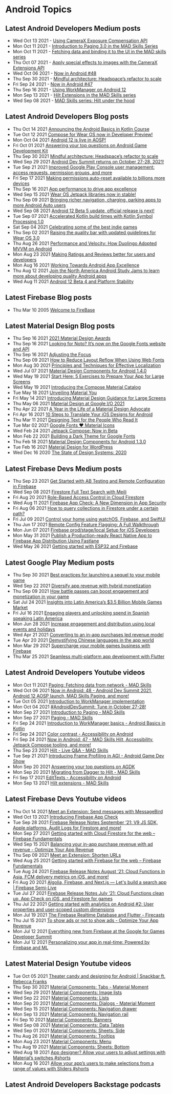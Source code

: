 # Android Topics

## Latest Android Developers Medium posts
<!-- ANDROID_DEVS_MEDIUM:START -->
- Wed Oct 13 2021 - [Using CameraX Exposure Compensation API](https://medium.com/androiddevelopers/using-camerax-exposure-compensation-api-11fd75785bf?source=rss----95b274b437c2---4)
- Mon Oct 11 2021 - [Introduction to Paging 3.0 in the MAD Skills Series](https://medium.com/androiddevelopers/introduction-to-paging-3-0-in-the-mad-skills-series-648f77231121?source=rss----95b274b437c2---4)
- Mon Oct 11 2021 - [Fetching data and binding it to the UI in the MAD skills series](https://medium.com/androiddevelopers/fetching-data-and-binding-it-to-the-ui-in-the-mad-skills-series-cea89868b3e1?source=rss----95b274b437c2---4)
- Thu Oct 07 2021 - [Apply special effects to images with the CameraX Extensions API](https://medium.com/androiddevelopers/apply-special-effects-to-images-with-the-camerax-extensions-api-d1a169b803d3?source=rss----95b274b437c2---4)
- Wed Oct 06 2021 - [Now in Android #48](https://medium.com/androiddevelopers/now-in-android-48-c499493bb83?source=rss----95b274b437c2---4)
- Thu Sep 30 2021 - [Mindful architecture: Headspace’s refactor to scale](https://medium.com/androiddevelopers/mindful-architecture-headspaces-refactor-to-scale-7da31df5670e?source=rss----95b274b437c2---4)
- Fri Sep 24 2021 - [Now in Android #47](https://medium.com/androiddevelopers/now-in-android-47-457f6e7d21?source=rss----95b274b437c2---4)
- Thu Sep 16 2021 - [Using WorkManager on Android 12](https://medium.com/androiddevelopers/using-workmanager-on-android-12-f7d483ca0ecb?source=rss----95b274b437c2---4)
- Mon Sep 13 2021 - [Hilt Extensions in the MAD Skills series](https://medium.com/androiddevelopers/hilt-extensions-in-the-mad-skills-series-f2ed6fcba5fe?source=rss----95b274b437c2---4)
- Wed Sep 08 2021 - [MAD Skills series: Hilt under the hood](https://medium.com/androiddevelopers/mad-skills-series-hilt-under-the-hood-9d89ee227059?source=rss----95b274b437c2---4)<!-- ANDROID_DEVS_MEDIUM:END -->

## Latest Android Developers Blog posts
<!-- ANDROID_DEVS_BLOG:START -->
- Thu Oct 14 2021 [Announcing the Android Basics in Kotlin Course](http://feedproxy.google.com/~r/blogspot/hsDu/~3/tm4XhtCw7eI/announcing-android-basics-in-kotlin.html)
- Tue Oct 12 2021 [Compose for Wear OS now in Developer Preview!](http://feedproxy.google.com/~r/blogspot/hsDu/~3/gYsJxta95NM/compose-for-wear-os-now-in-developer.html)
- Mon Oct 04 2021 [Android 12 is live in AOSP!](http://feedproxy.google.com/~r/blogspot/hsDu/~3/K3bnq_uOlVQ/android-12-is-live-in-aosp.html)
- Fri Oct 01 2021 [Answering your top questions on Android Game Development Kit](http://feedproxy.google.com/~r/blogspot/hsDu/~3/C75fXVqrVl8/answering-your-top-questions-on-android.html)
- Thu Sep 30 2021 [Mindful architecture: Headspace’s refactor to scale](http://feedproxy.google.com/~r/blogspot/hsDu/~3/HnEwXuDiRjw/investing-in-app-excellence-headspaces.html)
- Wed Sep 29 2021 [Android Dev Summit returns on October 27-28, 2021!](http://feedproxy.google.com/~r/blogspot/hsDu/~3/lQSiELCav20/android-dev-summit.html)
- Tue Sep 21 2021 [Improved Google Play Console user management: access requests, permission groups, and more](http://feedproxy.google.com/~r/blogspot/hsDu/~3/z5wHt1cw-zI/improved-google-play-console-user.html)
- Fri Sep 17 2021 [Making permissions auto-reset available to billions more devices](http://feedproxy.google.com/~r/blogspot/hsDu/~3/Ag2YKXjLKIY/making-permissions-auto-reset-available.html)
- Thu Sep 16 2021 [App performance to drive app excellence](http://feedproxy.google.com/~r/blogspot/hsDu/~3/9ZFoVuRx7lc/app-performance-to-drive-app-excellence.html)
- Wed Sep 15 2021 [Wear OS Jetpack libraries now in stable!](http://feedproxy.google.com/~r/blogspot/hsDu/~3/r0d45IKL0sY/wear-os-jetpack-libraries-now-in-stable.html)
- Thu Sep 09 2021 [Bringing richer navigation, charging, parking apps to more Android Auto users](http://feedproxy.google.com/~r/blogspot/hsDu/~3/Yo1Rddxq71Y/bringing-richer-navigation-charging.html)
- Wed Sep 08 2021 [Android 12 Beta 5 update, official release is next!](http://feedproxy.google.com/~r/blogspot/hsDu/~3/6_hBUxx3aTE/android12beta5.html)
- Tue Sep 07 2021 [Accelerated Kotlin build times with Kotlin Symbol Processing 1.0](http://feedproxy.google.com/~r/blogspot/hsDu/~3/SqxZTba7cmM/accelerated-kotlin-build-times-with.html)
- Sat Sep 04 2021 [Celebrating some of the best indie games](http://feedproxy.google.com/~r/blogspot/hsDu/~3/Y690gWR3Vgo/celebrating-some-of-best-indie-games.html)
- Thu Sep 02 2021 [Raising the quality bar with updated guidelines for Wear OS 3.0](http://feedproxy.google.com/~r/blogspot/hsDu/~3/XIX3urgY-DE/wear-os-3-update.html)
- Thu Aug 26 2021 [Performance and Velocity: How Duolingo Adopted MVVM on Android](http://feedproxy.google.com/~r/blogspot/hsDu/~3/KzRKyJk4FvI/android-app-excellence-duolingo.html)
- Mon Aug 23 2021 [Making Ratings and Reviews better for users and developers](http://feedproxy.google.com/~r/blogspot/hsDu/~3/bShh_iQlbWg/making-ratings-and-reviews-better-for.html)
- Mon Aug 16 2021 [Working Towards Android App Excellence](http://feedproxy.google.com/~r/blogspot/hsDu/~3/IYp8KNoXFfw/working-towards-android-app-excellence.html)
- Thu Aug 12 2021 [Join the North America Android Study Jams to learn more about developing quality Android apps](http://feedproxy.google.com/~r/blogspot/hsDu/~3/71EicoXBHMM/join-north-america-android-study-jams-to-learn-more-about-developing-quality-Android-apps.html)
- Wed Aug 11 2021 [Android 12 Beta 4 and Platform Stability](http://feedproxy.google.com/~r/blogspot/hsDu/~3/coSgZu1PvMY/android-12-beta-4-and-platform-stability.html)<!-- ANDROID_DEVS_BLOG:END -->

## Latest Firebase Blog posts
<!-- FIREBASE_BLOG:START -->
- Thu Mar 10 2005 [Welcome to FireBase](https://firebase.blogspot.com/2005/03/welcome-to-firebase.html)<!-- FIREBASE_BLOG:END -->

## Latest Material Design Blog posts
<!-- MATERIAL_DESIGN_BLOG:START -->
- Thu Sep 16 2021 [2021 Material Design Awards](https://material.io/blog/material-design-awards-2021)
- Thu Sep 16 2021 [Looking for Noto? It’s now on the Google Fonts website and API](https://material.io/blog/noto-announcement)
- Thu Sep 16 2021 [Adjusting the Focus](https://material.io/blog/inclusive-imagery-at-google)
- Thu Sep 09 2021 [How to Reduce Layout Reflow When Using Web Fonts](https://material.io/blog/reduce-reflow-with-web-fonts)
- Mon Aug 30 2021 [Principles and Techniques for Effective Localization](https://material.io/blog/localization-principles-techniques)
- Wed Jul 07 2021 [Material Design Components for Android 1.4.0](https://material.io/blog/android-stable-release-1-4)
- Wed May 19 2021 [Start Here: 5 Exercises to Prepare Your App for Large Screens](https://material.io/blog/5-steps-large-screen-apps)
- Wed May 19 2021 [Introducing the Compose Material Catalog](https://material.io/blog/jetpack-compose-catalog)
- Tue May 18 2021 [Unveiling Material You](https://material.io/blog/announcing-material-you)
- Fri May 14 2021 [Introducing Material Design Guidance for Large Screens](https://material.io/blog/material-design-for-large-screens)
- Thu May 06 2021 [Material Design at Google I/O 2021](https://material.io/blog/material-google-io21)
- Thu Apr 22 2021 [A Year in the Life of a Material Design Advocate](https://material.io/blog/year-in-the-life-material-design-advocate)
- Fri Apr 16 2021 [10 Steps to Translate Your iOS Designs for Android](https://material.io/blog/ten-steps-ios-android-design)
- Thu Mar 11 2021 [Designing Text for the People Who Read It](https://material.io/blog/designing-text-visual-acuity-research)
- Tue Mar 02 2021 [Google Fonts ❤️ Material Icons](https://material.io/blog/google-fonts-material-icons)
- Wed Feb 24 2021 [Jetpack Compose: Now in Beta](https://material.io/blog/jetpack-compose-beta)
- Mon Feb 22 2021 [Building a Dark Theme for Google Fonts](https://material.io/blog/google-fonts-dark-theme)
- Thu Feb 18 2021 [Material Design Components for Android 1.3.0](https://material.io/blog/android-stable-release-1-3-0)
- Tue Feb 16 2021 [Material Design for WordPress](https://material.io/blog/material-design-wordpress-plugin)
- Wed Dec 16 2020 [The State of Design Systems: 2020](https://material.io/blog/research-state-of-design-systems-2020)<!-- MATERIAL_DESIGN_BLOG:END -->

## Latest Firebase Devs Medium posts
<!-- FIREBASE_DEVS_MEDIUM:START -->
- Thu Sep 23 2021 [Get Started with AB Testing and Remote Configuration in Firebase](https://medium.com/firebase-developers/get-started-with-ab-testing-and-remote-configuration-in-firebase-3dea904e8ac2?source=rss----8e8b7dc6774d---4)
- Wed Sep 08 2021 [Firestore Full Text Search with Meili](https://medium.com/firebase-developers/firestore-full-text-search-with-meili-b452e41e539c?source=rss----8e8b7dc6774d---4)
- Fri Aug 20 2021 [Role-Based Access Control in Cloud Firestore](https://medium.com/firebase-developers/role-based-access-in-firebase-firestore-firestore-rules-6d36cded1b15?source=rss----8e8b7dc6774d---4)
- Wed Aug 11 2021 [Firebase App Check: A New Dimension in App Security](https://medium.com/firebase-developers/firebase-app-check-a-new-dimension-in-app-security-96c807978ae?source=rss----8e8b7dc6774d---4)
- Fri Aug 06 2021 [How to query collections in Firestore under a certain path?](https://medium.com/firebase-developers/how-to-query-collections-in-firestore-under-a-certain-path-6a0d686cebd2?source=rss----8e8b7dc6774d---4)
- Fri Jul 09 2021 [Control your home using watchOS, Firebase, and SwiftUI](https://medium.com/firebase-developers/building-your-first-iot-apple-watchos-app-using-firebase-and-swiftui-42c202525264?source=rss----8e8b7dc6774d---4)
- Thu Jun 17 2021 [Remote Config Feature Flagging: A Full Walkthrough](https://medium.com/firebase-developers/remote-config-feature-flagging-a-full-walkthrough-9b2f2188bb47?source=rss----8e8b7dc6774d---4)
- Mon Jun 07 2021 [Firebase prod/stage/local Setup for iOS Developers](https://medium.com/firebase-developers/firebase-prod-stage-local-setup-for-ios-developers-cbfd230b1446?source=rss----8e8b7dc6774d---4)
- Mon May 31 2021 [Publish a Production-ready React Native App to Firebase App Distribution Using Fastlane](https://medium.com/firebase-developers/series-publish-a-production-ready-react-native-app-to-firebase-app-distribution-using-fastlane-c68f39eb3d93?source=rss----8e8b7dc6774d---4)
- Wed May 26 2021 [Getting started with ESP32 and Firebase](https://medium.com/firebase-developers/getting-started-with-esp32-and-firebase-1e7f19f63401?source=rss----8e8b7dc6774d---4)<!-- FIREBASE_DEVS_MEDIUM:END -->


## Latest Google Play Medium posts
<!-- GOOGLE_PLAY_MEDIUM:START -->
- Thu Sep 30 2021 [Best practices for launching a sequel to your mobile game](https://medium.com/googleplaydev/best-practices-for-launching-a-sequel-to-your-mobile-game-1e2d9eed4ff4?source=rss----1f8baa23933d---4)
- Wed Sep 22 2021 [Diversify app revenue with hybrid monetization](https://medium.com/googleplaydev/diversify-app-revenue-with-hybrid-monetization-2fdb3e4dccc4?source=rss----1f8baa23933d---4)
- Thu Sep 09 2021 [How battle passes can boost engagement and monetization in your game](https://medium.com/googleplaydev/how-battle-passes-can-boost-engagement-and-monetization-in-your-game-d296dee6ddf8?source=rss----1f8baa23933d---4)
- Sat Jul 24 2021 [Insights into Latin America’s $3.5 Billion Mobile Games Market](https://medium.com/googleplaydev/insights-into-latin-americas-3-5-efda3b6d7917?source=rss----1f8baa23933d---4)
- Fri Jul 16 2021 [Engaging players and unlocking spend in Spanish speaking Latin America](https://medium.com/googleplaydev/engaging-players-and-unlocking-spend-in-spanish-speaking-latin-america-1cfef4ac08b?source=rss----1f8baa23933d---4)
- Mon Jun 28 2021 [Increase engagement and distribution using local events and holidays](https://medium.com/googleplaydev/increase-engagement-and-distribution-using-local-events-and-holidays-422d58c0f83e?source=rss----1f8baa23933d---4)
- Wed Apr 21 2021 [Converting to an in-app purchases led revenue model](https://medium.com/googleplaydev/converting-to-an-in-app-purchases-led-revenue-model-d0ce06f3f839?source=rss----1f8baa23933d---4)
- Tue Apr 20 2021 [Demystifying Chinese languages in the app world](https://medium.com/googleplaydev/demystifying-chinese-languages-in-the-app-world-b2a4e7dd1276?source=rss----1f8baa23933d---4)
- Mon Mar 29 2021 [Supercharge your mobile games business with Firebase](https://medium.com/googleplaydev/supercharge-your-mobile-games-business-with-firebase-7ad5d208025d?source=rss----1f8baa23933d---4)
- Thu Mar 25 2021 [Seamless multi-platform app development with Flutter](https://medium.com/googleplaydev/seamless-multi-platform-app-development-with-flutter-ea0e8003b0f9?source=rss----1f8baa23933d---4)<!-- GOOGLE_PLAY_MEDIUM:END -->

## Latest Android Developers Youtube videos
<!-- ANDROID_YOUTUBE:START -->
- Mon Oct 11 2021 [Paging: Fetching data from network - MAD Skills](https://www.youtube.com/watch?v=C0H54K63Lww)
- Wed Oct 06 2021 [Now in Android: 48 - Android Dev Summit 2021, Android 12 AOSP launch, MAD Skills Paging, and more!](https://www.youtube.com/watch?v=GSAl8-AkpLU)
- Tue Oct 05 2021 [Introduction to WorkManager implementation](https://www.youtube.com/watch?v=UOoDt1El1f4)
- Mon Oct 04 2021 [#AndroidDevSummit: Tune in October 27-28!](https://www.youtube.com/watch?v=-bcBMQSxOqc)
- Mon Sep 27 2021 [Introduction to Paging - MAD Skills](https://www.youtube.com/watch?v=WfRe87SfcUc)
- Mon Sep 27 2021 [Paging - MAD Skills](https://www.youtube.com/watch?v=Pw-jhS-ucYA)
- Fri Sep 24 2021 [Introduction to WorkManager basics - Android Basics in Kotlin](https://www.youtube.com/watch?v=YOZCm2Qk_4o)
- Fri Sep 24 2021 [Color contrast - Accessibility on Android](https://www.youtube.com/watch?v=RHHpljSTDxA)
- Fri Sep 24 2021 [Now in Android: 47 - MAD Skills Hilt, Accessibility, Jetpack Compose tooling, and more!](https://www.youtube.com/watch?v=WWMwo9klnxI)
- Thu Sep 23 2021 [Hilt - Live Q&A  - MAD Skills](https://www.youtube.com/watch?v=i27aNF-kYR4)
- Tue Sep 21 2021 [Introducing Frame Profiling in AGI - Android Game Dev Show](https://www.youtube.com/watch?v=JPd5gc0mSps)
- Mon Sep 20 2021 [Answering your top questions on AGDK](https://www.youtube.com/watch?v=pqQby4b35aM)
- Mon Sep 20 2021 [Migrating from Dagger to Hilt - MAD Skills](https://www.youtube.com/watch?v=Xt1_3Nq4lD0)
- Fri Sep 17 2021 [EditTexts - Accessibility on Android](https://www.youtube.com/watch?v=Pjzjs3kB0JA)
- Mon Sep 13 2021 [Hilt extensions - MAD Skills](https://www.youtube.com/watch?v=53higH5LIBs)<!-- ANDROID_YOUTUBE:END -->

## Latest Firebase Devs Youtube videos
<!-- FIREBASE_YOUTUBE:START -->
- Thu Oct 14 2021 [Meet an Extension: Send messages with MessageBird](https://www.youtube.com/watch?v=VhV0j4XytoQ)
- Wed Oct 13 2021 [Introducing Firebase App Check](https://www.youtube.com/watch?v=6nPXQibopYQ)
- Tue Sep 28 2021 [Firebase Release Notes September ‘21: V9 JS SDK, Apple platforms, Audit Logs for Firestore and more!](https://www.youtube.com/watch?v=FaDPFMTd9MM)
- Mon Sep 27 2021 [Getting started with Cloud Firestore for the web – Firebase Fundamentals](https://www.youtube.com/watch?v=BjtxPj6jRM8)
- Wed Sep 15 2021 [Balancing your in-app purchase revenue with ad revenue - Optimize Your App Revenue](https://www.youtube.com/watch?v=ziFk22lSfdA)
- Thu Sep 09 2021 [Meet an Extension: Shorten URLs](https://www.youtube.com/watch?v=RbEHaiJYueA)
- Wed Aug 25 2021 [Getting started with Firebase for the web – Firebase Fundamentals](https://www.youtube.com/watch?v=rQvOAnNvcNQ)
- Tue Aug 24 2021 [Firebase Release Notes August ‘21: Cloud Functions in Asia, FCM delivery metrics on iOS, and more!](https://www.youtube.com/watch?v=2CEdYN9NVnU)
- Fri Aug 20 2021 [Algolia, Firebase, and Next.js — Let's build a search app | Firebase Semi-Live](https://www.youtube.com/watch?v=ZNVAPpTpKpk)
- Tue Jul 27 2021 [Firebase Release Notes July ‘21: Cloud Functions clean up, App Check on iOS, and Firestore for games](https://www.youtube.com/watch?v=aHaI0jZ5rwM)
- Thu Jul 22 2021 [Getting started with analytics on Android #2: User properties and user-scoped custom dimensions](https://www.youtube.com/watch?v=DPWlIhiV2Jw)
- Mon Jul 19 2021 [The Firebase Realtime Database and Flutter - Firecasts](https://www.youtube.com/watch?v=sXBJZD0fBa4)
- Thu Jul 15 2021 [To show ads or not to show ads - Optimize Your App Revenue](https://www.youtube.com/watch?v=0VjRPyyLJWw)
- Mon Jul 12 2021 [Everything new from Firebase at the Google for Games Developer Summit](https://www.youtube.com/watch?v=0CRSMifCSj0)
- Mon Jul 12 2021 [Personalizing your app in real-time: Powered by Firebase and ML](https://www.youtube.com/watch?v=DKdwHp2coXM)<!-- FIREBASE_YOUTUBE:END -->

## Latest Material Design Youtube videos
<!-- MATERIAL_DESIGN_YOUTUBE:START -->
- Tue Oct 05 2021 [Theater candy and designing for Android | Snackbar ft. Rebecca Franks](https://www.youtube.com/watch?v=Du6AdFUjy1A)
- Thu Sep 30 2021 [Material Components: Tabs - Material Moment](https://www.youtube.com/watch?v=kmg5xA1HE08)
- Wed Sep 29 2021 [Material Components: Image lists](https://www.youtube.com/watch?v=VFL8yud3eVU)
- Wed Sep 22 2021 [Material Components: Lists](https://www.youtube.com/watch?v=8EnHWzJyHIU)
- Mon Sep 20 2021 [Material Components: Dialogs - Material Moment](https://www.youtube.com/watch?v=H6SFTWGcHR8)
- Wed Sep 15 2021 [Material Components: Navigation drawer](https://www.youtube.com/watch?v=oOKJwoAMJ1w)
- Mon Sep 13 2021 [Material Components: Navigation rail](https://www.youtube.com/watch?v=z1N-xRpEBVk)
- Fri Sep 10 2021 [Material Components: Banners](https://www.youtube.com/watch?v=HO-I4TmziKQ)
- Wed Sep 08 2021 [Material Components: Data Tables](https://www.youtube.com/watch?v=t00Ibel1IoI)
- Wed Sep 01 2021 [Material Components: Sheets: Side](https://www.youtube.com/watch?v=x47LktkpH5g)
- Thu Aug 26 2021 [Material Components: Tooltips](https://www.youtube.com/watch?v=o44CcQFfX34)
- Mon Aug 23 2021 [Material Components: Menu](https://www.youtube.com/watch?v=7s5v-cW9lUY)
- Thu Aug 19 2021 [Material Components: Sheets: Bottom](https://www.youtube.com/watch?v=v4frprCy5Ho)
- Wed Aug 18 2021 [App designer? Allow your users to adjust settings with Material’s switches #shorts](https://www.youtube.com/watch?v=sJSlbzKZxKA)
- Mon Aug 16 2021 [Allow your app’s users to make selections from a range of values with Sliders #shorts](https://www.youtube.com/watch?v=5_v9V8x_Puo)<!-- MATERIAL_DESIGN_YOUTUBE:END -->

## Latest Android Developers Backstage podcasts
<!-- ANDROID_DEVS_BACKSTAGE:START -->
<!-- ANDROID_DEVS_BACKSTAGE:END -->


